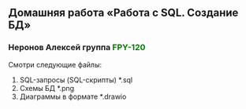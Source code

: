 ## Домашняя работа «Работа с SQL. Создание БД»

### Неронов Алексей группа <span style="color:green">**FPY-120**</span>

Смотри следующие файлы:

1. SQL-запросы (SQL-скрипты) *.sql
2. Схемы БД *.png
3. Диаграммы в формате *.drawio